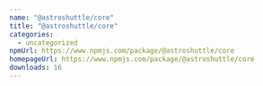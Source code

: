 ```yaml
---
name: "@astroshuttle/core"
title: "@astroshuttle/core"
categories:
  - uncategorized
npmUrl: https://www.npmjs.com/package/@astroshuttle/core
homepageUrl: https://www.npmjs.com/package/@astroshuttle/core
downloads: 16
---
```

